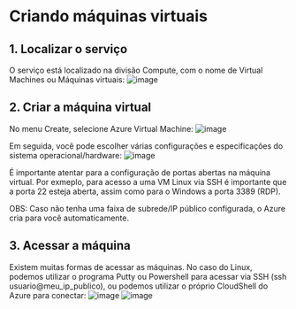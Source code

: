 # Criando máquinas virtuais

## 1. Localizar o serviço

O serviço está localizado na divisão Compute, com o nome de Virtual Machines ou Máquinas virtuais:
    ![image](https://github.com/pablof9610/dio-challenge-location-visualizer/blob/main/assets/image1.png)

## 2. Criar a máquina virtual

No menu Create, selecione Azure Virtual Machine:
    ![image](https://github.com/pablof9610/dio-challenge-location-visualizer/blob/main/assets/image2.png)

Em seguida, você pode escolher várias configurações e especificações do sistema operacional/hardware:
    ![image](https://github.com/pablof9610/dio-challenge-location-visualizer/blob/main/assets/image3.png)

É importante atentar para a configuração de portas abertas na máquina virtual. Por exmeplo, para acesso a uma VM Linux via SSH é importante que a porta 22 esteja aberta, assim como para o Windows a porta 3389 (RDP).

OBS: Caso não tenha uma faixa de subrede/IP público configurada, o Azure cria para você automaticamente.

## 3. Acessar a máquina
Existem muitas formas de acessar as máquinas. No caso do Linux, podemos utilizar o programa Putty ou Powershell para acessar via SSH (ssh usuario@meu_ip_publico), ou podemos utilizar o próprio CloudShell do Azure para conectar:
    ![image](https://github.com/pablof9610/dio-challenge-location-visualizer/blob/main/assets/image4.png)
    ![image](https://github.com/pablof9610/dio-challenge-location-visualizer/blob/main/assets/image5.png)
